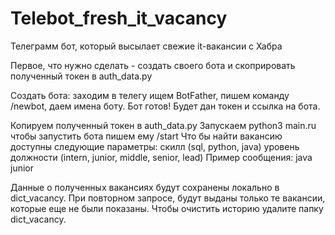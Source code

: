 # Telebot_fresh_it_vacancy
Телеграмм бот, который высылает свежие it-вакансии c Хабра

Первое, что нужно сделать - создать своего бота и скоприровать полученный токен в auth_data.py

Создать бота: заходим в телегу ищем BotFather, пишем команду /newbot, даем имена боту. 
Бот готов! Будет дан токен и ссылка на бота.

Копируем полученный токен в auth_data.py
Запускаем python3 main.ru
чтобы запустить бота пишем ему /start
Что бы найти вакансию доступны следующие параметры:
скилл (sql, python, java)
уровень должности (intern, junior, middle, senior, lead)
Пример сообщения: java junior

Данные о полученных вакансиях будут сохранены локально в dict_vacancy.
При повторном запросе, будут выданы только те вакансии, которые еще не были показаны.
Чтобы очистить историю удалите папку dict_vacancy.
